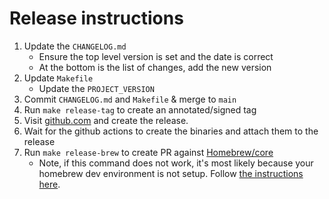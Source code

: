 # Release instructions

1. Update the `CHANGELOG.md`
    * Ensure the top level version is set and the date is correct
    * At the bottom is the list of changes, add the new version
1. Update `Makefile`
    * Update the `PROJECT_VERSION`
1. Commit `CHANGELOG.md` and `Makefile` & merge to `main`
1. Run `make release-tag` to create an annotated/signed tag
1. Visit [github.com](https://github.com/synfinatic/aws-sso-cli) and create the release.
1. Wait for the github actions to create the binaries and attach them to the release
1. Run `make release-brew` to create PR against [Homebrew/core](https://github.com/Homebrew/homebrew-core)
    * Note, if this command does not work, it's most likely because
    your homebrew dev environment is not setup.  Follow
    [the instructions here](https://docs.brew.sh/How-To-Open-a-Homebrew-Pull-Request#formulae-related-pull-request).
